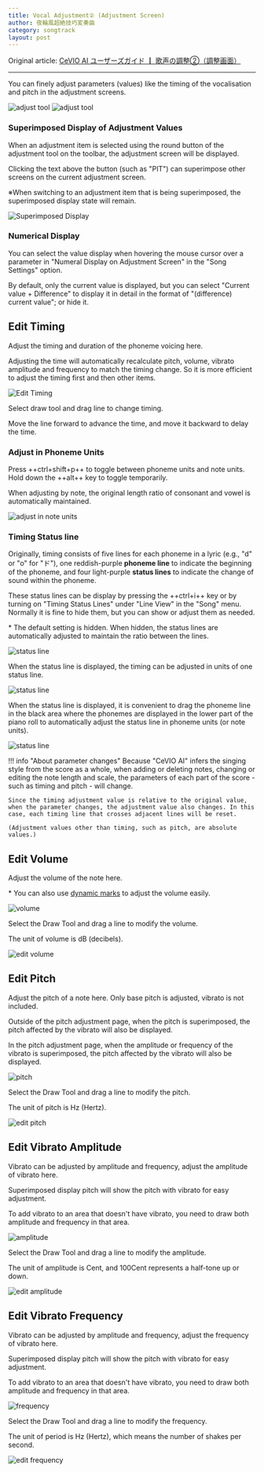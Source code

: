 ```yaml
---
title: Vocal Adjustment② (Adjustment Screen)
author: 夜輪風超絶技巧変奏曲
category: songtrack
layout: post
---
```

Original article: [CeVIO AI ユーザーズガイド ┃ 歌声の調整②（調整画面）](https://cevio.jp/guide/cevio_ai/songtrack/song_07/)

---

You can finely adjust parameters (values) like the timing of the vocalisation and pitch in the adjustment screens.

![adjust tool](images/song_07_1.png#only-light)
![adjust tool](images/song_07_1_dark.png#only-dark)

### Superimposed Display of Adjustment Values

When an adjustment item is selected using the round button of the adjustment tool on the toolbar, the adjustment screen will be displayed.

Clicking the text above the button (such as "PIT") can superimpose other screens on the current adjustment screen.

※When switching to an adjustment item that is being superimposed, the superimposed display state will remain.

![Superimposed Display](images/song_07_2.png)

### Numerical Display

You can select the value display when hovering the mouse cursor over a parameter in "Numeral Display on Adjustment Screen" in the "Song Settings" option.

By default, only the current value is displayed, but you can select "Current value + Difference" to display it in detail in the format of "(difference) current value"; or hide it.

## Edit Timing

Adjust the timing and duration of the phoneme voicing here.

Adjusting the time will automatically recalculate pitch, volume, vibrato amplitude and frequency to match the timing change. So it is more efficient to adjust the timing first and then other items.

![Edit Timing](images/song_07_3.png)

Select draw tool and drag line to change timing.

Move the line forward to advance the time, and move it backward to delay the time.

### Adjust in Phoneme Units

Press ++ctrl+shift+p++ to toggle between phoneme units and note units. Hold down the ++alt++ key to toggle temporarily.

When adjusting by note, the original length ratio of consonant and vowel is automatically maintained.

![adjust in note units](images/song_07_4.png)

### Timing Status line

Originally, timing consists of five lines for each phoneme in a lyric (e.g., "d" or "o" for "ド"), one reddish-purple **phoneme line** to indicate the beginning of the phoneme, and four light-purple **status lines** to indicate the change of sound within the phoneme.

These status lines can be display by pressing the ++ctrl+i++ key or by turning on "Timing Status Lines" under "Line View" in the "Song" menu. Normally it is fine to hide them, but you can show or adjust them as needed.

\* The default setting is hidden. When hidden, the status lines are automatically adjusted to maintain the ratio between the lines.

![status line](images/song_07_5.png)

When the status line is displayed, the timing can be adjusted in units of one status line.

![status line](images/song_07_6.png)

When the status line is displayed, it is convenient to drag the phoneme line in the black area where the phonemes are displayed in the lower part of the piano roll to automatically adjust the status line in phoneme units (or note units).

![status line](images/song_07_7.png)

!!! info "About parameter changes"
    Because "CeVIO AI" infers the singing style from the score as a whole, when adding or deleting notes, changing or editing the note length and scale, the parameters of each part of the score - such as timing and pitch - will change.

    Since the timing adjustment value is relative to the original value, when the parameter changes, the adjustment value also changes. In this case, each timing line that crosses adjacent lines will be reset.

    (Adjustment values other than timing, such as pitch, are absolute values.)

## Edit Volume

Adjust the volume of the note here.

\* You can also use [dynamic marks](../songtrack) to adjust the volume easily.

![volume](images/song_07_8.png)

Select the Draw Tool and drag a line to modify the volume.

The unit of volume is dB (decibels).

![edit volume](images/song_07_9.png)

## Edit Pitch

Adjust the pitch of a note here. Only base pitch is adjusted, vibrato is not included.

Outside of the pitch adjustment page, when the pitch is superimposed, the pitch affected by the vibrato will also be displayed.

In the pitch adjustment page, when the amplitude or frequency of the vibrato is superimposed, the pitch affected by the vibrato will also be displayed.

![pitch](images/song_07_10.png)

Select the Draw Tool and drag a line to modify the pitch.

The unit of pitch is Hz (Hertz).

![edit pitch](images/song_07_11.png)

## Edit Vibrato Amplitude

Vibrato can be adjusted by amplitude and frequency, adjust the amplitude of vibrato here.

Superimposed display pitch will show the pitch with vibrato for easy adjustment.

To add vibrato to an area that doesn't have vibrato, you need to draw both amplitude and frequency in that area.

![amplitude](images/song_07_12.png)

Select the Draw Tool and drag a line to modify the amplitude.

The unit of amplitude is Cent, and 100Cent represents a half-tone up or down.

![edit amplitude](images/song_07_13.png)

## Edit Vibrato Frequency

Vibrato can be adjusted by amplitude and frequency, adjust the frequency of vibrato here.

Superimposed display pitch will show the pitch with vibrato for easy adjustment.

To add vibrato to an area that doesn't have vibrato, you need to draw both amplitude and frequency in that area.

![frequency](images/song_07_14.png)

Select the Draw Tool and drag a line to modify the frequency.

The unit of period is Hz (Hertz), which means the number of shakes per second.

![edit frequency](images/song_07_15.png)
